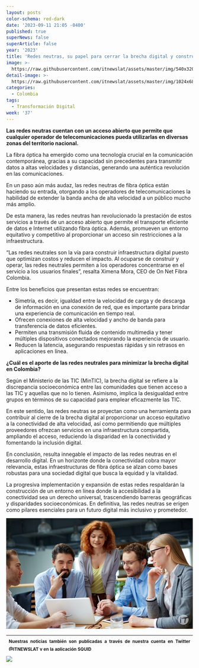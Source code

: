 ```yaml
---
layout: posts
color-schema: red-dark
date: '2023-09-11 21:05 -0400'
published: true
superNews: false
superArticle: false
year: '2023'
title: 'Redes neutras, su papel para cerrar la brecha digital y construir país'
image: >-
  https://raw.githubusercontent.com/itnewslat/assets/master/img/540x320/reunion-de-gente-p.jpg
detail-image: >-
  https://raw.githubusercontent.com/itnewslat/assets/master/img/1024x680/reunion-de-gente-g.jpg
categories:
  - Colombia
tags:
  - Transformación Digital
week: '37'
---
```

**Las redes neutras cuentan con un acceso abierto que permite que cualquier operador de telecomunicaciones pueda utilizarlas en diversas zonas del territorio nacional.**

La fibra óptica ha emergido como una tecnología crucial en la comunicación contemporánea, gracias a su capacidad sin precedentes para transmitir datos a altas velocidades y distancias, generando una auténtica revolución en las comunicaciones. 

En un paso aún más audaz, las redes neutras de fibra óptica están haciendo su entrada, otorgando a los operadores de telecomunicaciones la habilidad de extender la banda ancha de alta velocidad a un público mucho más amplio.

De esta manera, las redes neutras han revolucionado la prestación de estos servicios a través de un acceso abierto que permite el transporte eficiente de datos e Internet utilizando fibra óptica. Además, promueven un entorno equitativo y competitivo al proporcionar un acceso sin restricciones a la infraestructura.

“Las redes neutrales son la vía para construir infraestructura digital puesto que optimizan costos y reducen el impacto. Al ocuparse de construir y operar, las redes neutrales permiten a los operadores concentrarse en el servicio a los usuarios finales”, resalta Ximena Mora, CEO de On Net Fibra Colombia.

Entre los beneficios que presentan estas redes se encuentran:
 
- Simetría, es decir, igualdad entre la velocidad de carga y de descarga de información en una conexión de red, que es importante para brindar una experiencia de comunicación en tiempo real.
- Ofrecen conexiones de alta velocidad y ancho de banda para transferencia de datos eficientes.
- Permiten una transmisión fluida de contenido multimedia y tener múltiples dispositivos conectados mejorando la experiencia de usuario.
- Reducen la latencia, asegurando respuestas rápidas y sin retrasos en aplicaciones en línea.

**¿Cuál es el aporte de las redes neutrales para minimizar la brecha digital en Colombia?**

Según el Ministerio de las TIC (MinTIC), la brecha digital se refiere a la discrepancia socioeconómica entre las comunidades que tienen acceso a las TIC y aquellas que no lo tienen. Asimismo, implica la desigualdad entre grupos en términos de su capacidad para emplear eficazmente las TIC. 

En este sentido, las redes neutras se proyectan como una herramienta para contribuir al cierre de la brecha digital al proporcionar un acceso equitativo a la conectividad de alta velocidad, así como permitiendo que múltiples proveedores ofrezcan servicios en una infraestructura compartida, ampliando el acceso, reduciendo la disparidad en la conectividad y fomentando la inclusión digital.

En conclusión, resulta innegable el impacto de las redes neutras en el desarrollo digital. En un horizonte donde la conectividad cobra mayor relevancia, estas infraestructuras de fibra óptica se alzan como bases robustas para una sociedad digital que busca la equidad y la vitalidad. 

La progresiva implementación y expansión de estas redes respaldarán la construcción de un entorno en línea donde la accesibilidad a la conectividad sea un derecho universal, trascendiendo barreras geográficas y disparidades socioeconómicas. En definitiva, las redes neutras se erigen como pilares esenciales para un futuro digital más inclusivo y prometedor.

![](https://raw.githubusercontent.com/itnewslat/assets/master/img/540x320/reunion-de-gente-p.jpg)

<table style="height: 42px;" width="569">
<tbody>
<tr>
<td style="text-align: justify;"><sub><strong>Nuestras noticias también son publicadas a través de nuestra cuenta en Twitter <a href="https://twitter.com/itnewslat?lang=es">@ITNEWSLAT</a> y en la aplicación <a href="https://squidapp.co/en/">SQUID</a></strong></sub></td>
</tr>
</tbody>
</table>

<img src="https://tracker.metricool.com/c3po.jpg?hash=56f88a41e39ab42c063cc51676587a04"/>